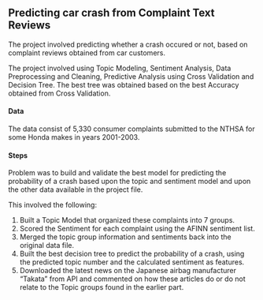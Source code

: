 ## Predicting car crash from Complaint Text Reviews
The project involved predicting whether a crash occured or not, based on complaint reviews obtained from car customers.

The project involved using Topic Modeling, Sentiment Analysis, Data Preprocessing and Cleaning, Predictive Analysis using 
Cross Validation and Decision Tree. The best tree was obtained based on the best Accuracy obtained from Cross Validation.

#### Data
The	data	consist of	5,330	consumer	complaints submitted	to	the	NTHSA	for	some	Honda	makes	in	years	2001-2003.

#### Steps
Problem	was	to	build	and	validate	the	best	model	for	predicting	the	probability	of	a	crash	based	upon	the	topic	and	sentiment	model	and	
upon	the	other	data	available	in	the	project	file.

This	involved	the	following:
1. Built	a	Topic	Model	that	organized	these	complaints	into	7	groups.
2. Scored	the	Sentiment	for	each	complaint using the AFINN sentiment list.
3. Merged	the	topic	group	information	and	sentiments	back	into	the	original	data	file.
4. Built	the	best	decision	tree	to	predict	the	probability	of	a	crash, using the predicted topic number and the calculated sentiment as features.
5. Downloaded	the	latest	news	on	the	Japanese	airbag	manufacturer	
“Takata”	from	API and 	commented	on	how	these	articles	do	or	do	not	relate	to	the	Topic	groups found in the earlier part.

